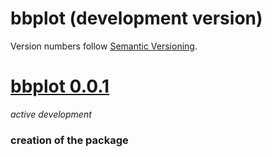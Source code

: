 # bbplot (development version)

Version numbers follow [Semantic Versioning](https://semver.org/).

# [bbplot 0.0.1](https://github.com/weecology/portalcasting/master)
*active development*

### creation of the package